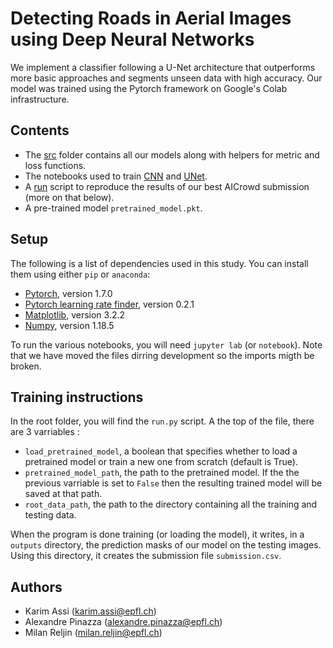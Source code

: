 # Detecting Roads in Aerial Images using Deep Neural Networks

We implement a classifier following a U-Net architecture that outperforms more basic approaches and segments unseen data with high accuracy. Our model was trained using the Pytorch framework on Google's Colab infrastructure. 

## Contents

- The [src](src) folder contains all our models along with helpers for metric and loss functions.
- The notebooks used to train [CNN](CNN.ipynb) and [UNet](Unet.ipynb). 
- A [run](run.py) script to reproduce the results of our best AICrowd submission (more on that below). 
- A pre-trained model `pretrained_model.pkt`.
 
## Setup

The following is a list of dependencies used in this study. You can install them using either `pip` or `anaconda`:
- [Pytorch](https://pytorch.org/), version 1.7.0
- [Pytorch learning rate finder](https://github.com/davidtvs/pytorch-lr-finder), version 0.2.1
- [Matplotlib](https://matplotlib.org/), version 3.2.2
- [Numpy](https://numpy.org/), version 1.18.5

To run the various notebooks, you will need `jupyter lab` (or `notebook`). Note that we have moved the files dirring development so the imports migth be broken.

## Training instructions

In the root folder, you will find the `run.py` script. A the top of the file, there are 3 varriables :
- `load_pretrained_model`, a boolean that specifies whether to load a pretrained model or train a new one from scratch (default is True).
- `pretrained_model_path`, the path to the pretrained model. If the the previous varriable is set to `False`  then the resulting trained model will be saved at that path.
- `root_data_path`, the path to the directory containing all the training and testing data.

When the program is done training (or loading the model), it writes, in a `outputs` directory, the prediction masks of our model on the testing images. Using this directory, it creates the submission file `submission.csv`.

## Authors

- Karim Assi (karim.assi@epfl.ch)
- Alexandre Pinazza (alexandre.pinazza@epfl.ch)
- Milan Reljin (milan.reljin@epfl.ch)